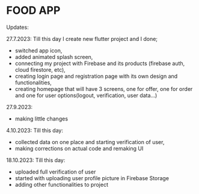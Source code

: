# FOOD APP
Updates:

27.7.2023: Till this day I create new flutter project and I done;
- switched app icon,
- added animated splash screen,
- connecting my project with Firebase and its products (firebase auth, cloud firestore, etc),
- creating login page and registration page with its own design and functionalities,
- creating homepage that will have 3 screens, one for offer, one for order and one for user options(logout, verification, user data...)


27.9.2023:
- making little changes

4.10.2023: Till this day:
- collected data on one place and starting verification of user,
- making corrections on actual code and remaking UI
 
18.10.2023: Till this day:
- uploaded full verification of user 
- started with uploading user profile picture in Firebase Storage 
- adding other functionalities to project 
